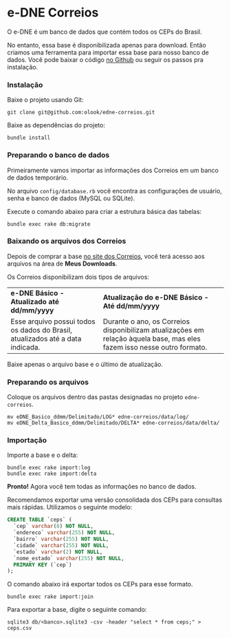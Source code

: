 # e-DNE Correios

O e-DNE é um banco de dados que contém todos os CEPs do Brasil.

No entanto, essa base é disponibilizada apenas para download. Então criamos uma ferramenta para importar essa base para nosso banco de dados. Você pode baixar o código [no Github](https://github.com/elo7/edne-correios) ou seguir os passos pra instalação.

### Instalação

Baixe o projeto usando Git:
```shell
git clone git@github.com:olook/edne-correios.git
```

Baixe as dependências do projeto:

```shell
bundle install
```

### Preparando o banco de dados

Primeiramente vamos importar as informações dos Correios em um banco de dados temporário.

No arquivo `config/database.rb` você encontra as configurações de usuário, senha e banco de dados (MySQL ou SQLite).

Execute o comando abaixo para criar a estrutura básica das tabelas:

```shell
bundle exec rake db:migrate
```

### Baixando os arquivos dos Correios

Depois de comprar a base [no site dos Correios](http://shopping.correios.com.br/wbm/shopping/script/default.aspx), você terá acesso aos arquivos na área de **Meus Downloads**. 

Os Correios disponibilizam dois tipos de arquivos:

<table>
  <tr>
    <td><strong>e-DNE Básico - Atualizado até dd/mm/yyyy</strong></td>
    <td><strong>Atualização do e-DNE Básico - Até dd/mm/yyyy</strong></td>
  </tr>
  <tr>
    <td>Esse arquivo possui todos os dados do Brasil, atualizados até a data indicada.</td>
    <td>Durante o ano, os Correios disponibilizam atualizações em relação àquela base, mas eles fazem isso nesse outro formato.</td>
    </tr>
</table>

Baixe apenas o arquivo base e o último de atualização.

### Preparando os arquivos

Coloque os arquivos dentro das pastas designadas no projeto `edne-correios`.

```shell
mv eDNE_Basico_ddmm/Delimitado/LOG* edne-correios/data/log/
mv eDNE_Delta_Basico_ddmm/Delimitado/DELTA* edne-correios/data/delta/
```

### Importação

Importe a base e o delta:
```shell
bundle exec rake import:log
bundle exec rake import:delta
```

**Pronto!** Agora você tem todas as informações no banco de dados. 

Recomendamos exportar uma versão consolidada dos CEPs para consultas mais rápidas. Utilizamos o seguinte modelo:
```sql
CREATE TABLE `ceps` (
  `cep` varchar(8) NOT NULL,
  `endereco` varchar(255) NOT NULL,
  `bairro` varchar(255) NOT NULL,
  `cidade` varchar(255) NOT NULL,
  `estado` varchar(2) NOT NULL,
  `nome_estado` varchar(255) NOT NULL,
  PRIMARY KEY (`cep`)
);
```
O comando abaixo irá exportar todos os CEPs para esse formato.
```shell
bundle exec rake import:join
```

Para exportar a base, digite o seguinte comando:
```shell
sqlite3 db/<banco>.sqlite3 -csv -header "select * from ceps;" > ceps.csv
```
